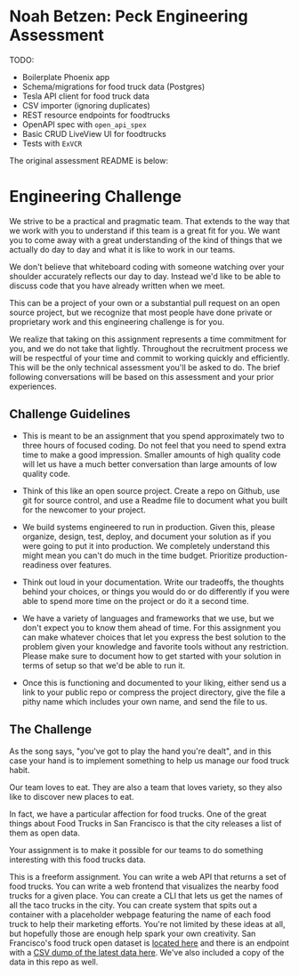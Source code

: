 # Noah Betzen: Peck Engineering Assessment

TODO:
- Boilerplate Phoenix app
- Schema/migrations for food truck data (Postgres)
- Tesla API client for food truck data
- CSV importer (ignoring duplicates)
- REST resource endpoints for foodtrucks
- OpenAPI spec with `open_api_spex`
- Basic CRUD LiveView UI for foodtrucks
- Tests with `ExVCR`

The original assessment README is below:

# Engineering Challenge

We strive to be a practical and pragmatic team. That extends to the way that we work with you to understand if this team is a great fit for you. We want you to come away with a great understanding of the kind of things that we actually do day to day and what it is like to work in our teams.

We don't believe that whiteboard coding with someone watching over your shoulder accurately reflects our day to day. Instead we'd like to be able to discuss code that you have already written when we meet.

This can be a project of your own or a substantial pull request on an open source project, but we recognize that most people have done private or proprietary work and this engineering challenge is for you.

We realize that taking on this assignment represents a time commitment for you, and we do not take that lightly. Throughout the recruitment process we will be respectful of your time and commit to working quickly and efficiently. This will be the only technical assessment you'll be asked to do. The brief following conversations will be based on this assessment and your prior experiences.

## Challenge Guidelines

* This is meant to be an assignment that you spend approximately two to three hours of focused coding. Do not feel that you need to spend extra time to make a good impression. Smaller amounts of high quality code will let us have a much better conversation than large amounts of low quality code.

* Think of this like an open source project. Create a repo on Github, use git for source control, and use a Readme file to document what you built for the newcomer to your project.

* We build systems engineered to run in production. Given this, please organize, design, test, deploy, and document your solution as if you were going to put it into production. We completely understand this might mean you can't do much in the time budget. Prioritize production-readiness over features.

* Think out loud in your documentation. Write our tradeoffs, the thoughts behind your choices, or things you would do or do differently if you were able to spend more time on the project or do it a second time.

* We have a variety of languages and frameworks that we use, but we don't expect you to know them ahead of time. For this assignment you can make whatever choices that let you express the best solution to the problem given your knowledge and favorite tools without any restriction. Please make sure to document how to get started with your solution in terms of setup so that we'd be able to run it.

* Once this is functioning and documented to your liking, either send us a link to your public repo or compress the project directory, give the file a pithy name which includes your own name, and send the file to us.

## The Challenge

As the song says, "you've got to play the hand you're dealt", and in this case your hand is to implement something to help us manage our food truck habit.

Our team loves to eat. They are also a team that loves variety, so they also like to discover new places to eat.

In fact, we have a particular affection for food trucks. One of the great things about Food Trucks in San Francisco is that the city releases a list of them as open data.

Your assignment is to make it possible for our teams to do something interesting with this food trucks data.

This is a freeform assignment. You can write a web API that returns a set of food trucks. You can write a web frontend that visualizes the nearby food trucks for a given place. You can create a CLI that lets us get the names of all the taco trucks in the city. You can create system that spits out a container with a placeholder webpage featuring the name of each food truck to help their marketing efforts. You're not limited by these ideas at all, but hopefully those are enough help spark your own creativity.
San Francisco's food truck open dataset is [located here](https://data.sfgov.org/Economy-and-Community/Mobile-Food-Facility-Permit/rqzj-sfat/data) and there is an endpoint with a [CSV dump of the latest data here](https://data.sfgov.org/api/views/rqzj-sfat/rows.csv). We've also included a copy of the data in this repo as well.
